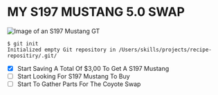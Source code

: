 # MY S197 MUSTANG 5.0 SWAP
![Image of an S197 Mustang GT](https://static1.topspeedimages.com/wordpress/wp-content/uploads/jpg/202204/an-early-s197-ford-m-13.jpg)
```
$ git init
Initialized empty Git repository in /Users/skills/projects/recipe-repositiry/.git/
```
- [x] Start Saving A Total Of $3,00 To Get A S197 Mustang
- [ ] Start Looking For S197 Mustang To Buy
- [ ] Start To Gather Parts For The Coyote Swap
